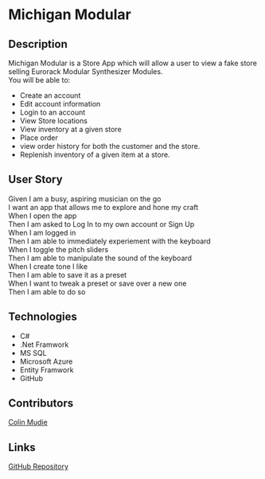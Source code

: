 # Michigan Modular


## Description
Michigan Modular is a Store App which will allow a user to view a fake store selling Eurorack Modular Synthesizer Modules.   
You will be able to: 

- Create an account
- Edit account information
- Login to an account
- View Store locations
- View inventory at a given store
- Place order
- view order history for both the customer and the store.
- Replenish inventory of a given item at a store.


## User Story
Given I am a busy, aspiring musician on the go  
I want an app that allows me to explore and hone my craft  
When I open the app  
Then I am asked to Log In to my own account or Sign Up  
When I am logged in  
Then I am able to immediately experiement with the keyboard  
When I toggle the pitch sliders  
Then I am able to manipulate the sound of the keyboard  
When I create tone I like  
Then I am able to save it as a preset  
When I want to tweak a preset or save over a new one  
Then I am able to do so

## Technologies
* C#
* .Net Framwork
* MS SQL 
* Microsoft Azure
* Entity Framwork
* GitHub


## Contributors

[Colin Mudie](https://github.com/ColinMudie)


## Links
[GitHub Repository](https://github.com/211004-Reston-NET/Colin-Mudie-P1)


